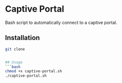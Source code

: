 # Captive Portal
Bash script to automatically connect to a captive portal.

## Installation
```bash
git clone 


## Usage
```bash
chmod +x captive-portal.sh
./captive-portal.sh

